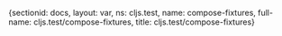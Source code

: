 {sectionid: docs, layout: var, ns: cljs.test, name: compose-fixtures, full-name: cljs.test/compose-fixtures,
  title: cljs.test/compose-fixtures}
